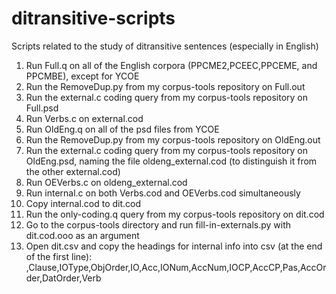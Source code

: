 ditransitive-scripts
====================

Scripts related to the study of ditransitive sentences (especially in English)

1) Run Full.q on all of the English corpora (PPCME2,PCEEC,PPCEME, and PPCMBE), except for YCOE
2) Run the RemoveDup.py from my corpus-tools repository on Full.out
3) Run the external.c coding query from my corpus-tools repository on Full.psd
4) Run Verbs.c on external.cod
5) Run OldEng.q on all of the psd files from YCOE
6) Run the RemoveDup.py from my corpus-tools repository on OldEng.out
7) Run the external.c coding query from my corpus-tools repository on OldEng.psd, naming the file oldeng_external.cod (to distinguish it from the other external.cod)
8) Run OEVerbs.c on oldeng_external.cod
9) Run internal.c on both Verbs.cod and OEVerbs.cod simultaneously
10) Copy internal.cod to dit.cod
11) Run the only-coding.q query from my corpus-tools repository on dit.cod
12) Go to the corpus-tools directory and run fill-in-externals.py with dit.cod.ooo as an argument
13) Open dit.csv and copy the headings for internal info into csv (at the end of the first line): ,Clause,IOType,ObjOrder,IO,Acc,IONum,AccNum,IOCP,AccCP,Pas,AccOrder,DatOrder,Verb
